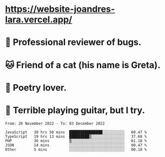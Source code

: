 # https://website-joandres-lara.vercel.app/
# 🐛 Professional reviewer of bugs.
# 🐱 Friend of a cat (his name is Greta).
# 📜 Poetry lover.
# 🎸 Terrible playing guitar, but I try.

<!--START_SECTION:waka-->

```text
From: 26 November 2022 - To: 03 December 2022

JavaScript   30 hrs 50 mins  ███████████████░░░░░░░░░░   60.47 %
TypeScript   19 hrs 13 mins  █████████▒░░░░░░░░░░░░░░░   37.68 %
PHP          36 mins         ▒░░░░░░░░░░░░░░░░░░░░░░░░   01.18 %
JSON         14 mins         ░░░░░░░░░░░░░░░░░░░░░░░░░   00.47 %
Other        5 mins          ░░░░░░░░░░░░░░░░░░░░░░░░░   00.18 %
```

<!--END_SECTION:waka-->

